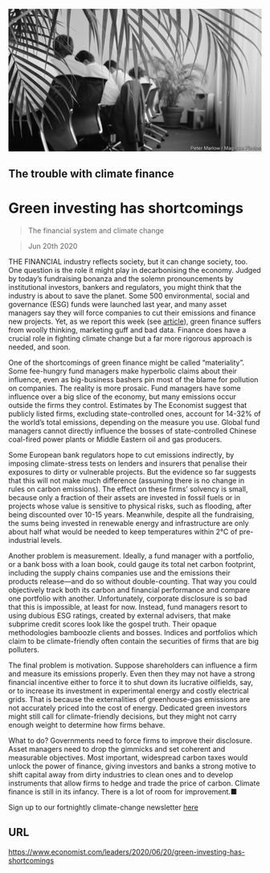 ![](./images/20200620_LDP501.jpg)

## The trouble with climate finance

# Green investing has shortcomings

> The financial system and climate change

> Jun 20th 2020

THE FINANCIAL industry reflects society, but it can change society, too. One question is the role it might play in decarbonising the economy. Judged by today’s fundraising bonanza and the solemn pronouncements by institutional investors, bankers and regulators, you might think that the industry is about to save the planet. Some 500 environmental, social and governance (ESG) funds were launched last year, and many asset managers say they will force companies to cut their emissions and finance new projects. Yet, as we report this week (see [article](https://www.economist.com//briefing/2020/06/20/how-much-can-financiers-do-about-climate-change)), green finance suffers from woolly thinking, marketing guff and bad data. Finance does have a crucial role in fighting climate change but a far more rigorous approach is needed, and soon.

One of the shortcomings of green finance might be called “materiality”. Some fee-hungry fund managers make hyperbolic claims about their influence, even as big-business bashers pin most of the blame for pollution on companies. The reality is more prosaic. Fund managers have some influence over a big slice of the economy, but many emissions occur outside the firms they control. Estimates by The Economist suggest that publicly listed firms, excluding state-controlled ones, account for 14-32% of the world’s total emissions, depending on the measure you use. Global fund managers cannot directly influence the bosses of state-controlled Chinese coal-fired power plants or Middle Eastern oil and gas producers.

Some European bank regulators hope to cut emissions indirectly, by imposing climate-stress tests on lenders and insurers that penalise their exposures to dirty or vulnerable projects. But the evidence so far suggests that this will not make much difference (assuming there is no change in rules on carbon emissions). The effect on these firms’ solvency is small, because only a fraction of their assets are invested in fossil fuels or in projects whose value is sensitive to physical risks, such as flooding, after being discounted over 10-15 years. Meanwhile, despite all the fundraising, the sums being invested in renewable energy and infrastructure are only about half what would be needed to keep temperatures within 2°C of pre-industrial levels.

Another problem is measurement. Ideally, a fund manager with a portfolio, or a bank boss with a loan book, could gauge its total net carbon footprint, including the supply chains companies use and the emissions their products release—and do so without double-counting. That way you could objectively track both its carbon and financial performance and compare one portfolio with another. Unfortunately, corporate disclosure is so bad that this is impossible, at least for now. Instead, fund managers resort to using dubious ESG ratings, created by external advisers, that make subprime credit scores look like the gospel truth. Their opaque methodologies bamboozle clients and bosses. Indices and portfolios which claim to be climate-friendly often contain the securities of firms that are big polluters.

The final problem is motivation. Suppose shareholders can influence a firm and measure its emissions properly. Even then they may not have a strong financial incentive either to force it to shut down its lucrative oilfields, say, or to increase its investment in experimental energy and costly electrical grids. That is because the externalities of greenhouse-gas emissions are not accurately priced into the cost of energy. Dedicated green investors might still call for climate-friendly decisions, but they might not carry enough weight to determine how firms behave.

What to do? Governments need to force firms to improve their disclosure. Asset managers need to drop the gimmicks and set coherent and measurable objectives. Most important, widespread carbon taxes would unlock the power of finance, giving investors and banks a strong motive to shift capital away from dirty industries to clean ones and to develop instruments that allow firms to hedge and trade the price of carbon. Climate finance is still in its infancy. There is a lot of room for improvement.■

Sign up to our fortnightly climate-change newsletter [here](https://www.economist.com//theclimateissue/)

## URL

https://www.economist.com/leaders/2020/06/20/green-investing-has-shortcomings
